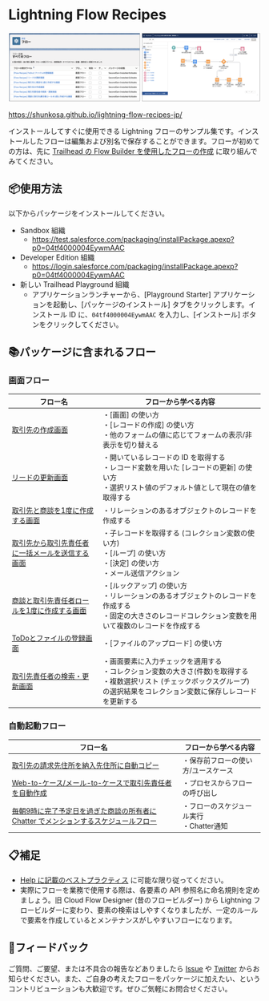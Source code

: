 # Lightning Flow Recipes
![](docs/image.png)

https://shunkosa.github.io/lightning-flow-recipes-jp/

インストールしてすぐに使用できる Lightning フローのサンプル集です。インストールしたフローは編集および別名で保存することができます。フローが初めての方は、先に [Trailhead の Flow Builder を使用したフローの作成](https://trailhead.salesforce.com/ja/content/learn/trails/build-flows-with-flow-builder) に取り組んでみてください。

## 📦使用方法
以下からパッケージをインストールしてください。

* Sandbox 組織
    * https://test.salesforce.com/packaging/installPackage.apexp?p0=04tf4000004EywmAAC
* Developer Edition 組織
    * https://login.salesforce.com/packaging/installPackage.apexp?p0=04tf4000004EywmAAC
* 新しい Trailhead Playground 組織
    * アプリケーションランチャーから、[Playground Starter] アプリケーションを起動し、[パッケージのインストール] タブをクリックします。インストール ID に、`04tf4000004EywmAAC` を入力し、[インストール] ボタンをクリックしてください。

## 📚パッケージに含まれるフロー

### 画面フロー

|フロー名|フローから学べる内容|
|---|---|
|[取引先の作成画面](content/account-create-screen/index.md)|・[画面] の使い方<br>・[レコードの作成] の使い方<br>・他のフォームの値に応じてフォームの表示/非表示を切り替える|
|[リードの更新画面](content/lead-update-screen/index.md)|・開いているレコードの ID を取得する<br>・レコード変数を用いた [レコードの更新] の使い方<br>・選択リスト値のデフォルト値として現在の値を取得する|
|[取引先と商談を1度に作成する画面](content/account-opportunity-create-screen/index.md)|・リレーションのあるオブジェクトのレコードを作成する|
|[取引先から取引先責任者に一括メールを送信する画面](content/mass-email-to-contacts-screen/index.md)|・子レコードを取得する (コレクション変数の使い方)<br>・[ループ] の使い方<br>・[決定] の使い方<br>・メール送信アクション|
|[商談と取引先責任者ロールを1度に作成する画面](content/opportunity-and-contact-role-create-screen/index.md)|・[ルックアップ] の使い方<br>・リレーションのあるオブジェクトのレコードを作成する<br>・固定の大きさのレコードコレクション変数を用いて複数のレコードを作成する|
|[ToDoとファイルの登録画面](content/task-with-file-create-screen/index.md)|・[ファイルのアップロード] の使い方|
|[取引先責任者の検索・更新画面](content/contact-search-and-update-screen/index.md)|・画面要素に入力チェックを適用する<br>・コレクション変数の大きさ(件数)を取得する<br>・複数選択リスト (チェックボックスグループ) の選択結果をコレクション変数に保存しレコードを更新する|

### 自動起動フロー
|フロー名|フローから学べる内容|
|---|---|
|[取引先の請求先住所を納入先住所に自動コピー](content/sync-account-billing-address-to-shipping-address/index.md)|・保存前フローの使い方/ユースケース|
|[Web-to-ケース/メール-to-ケースで取引先責任者を自動作成](content/create-contact-update-case-from-web-or-email/index.md)|・プロセスからフローの呼び出し|
|[毎朝9時に完了予定日を過ぎた商談の所有者に Chatter でメンションするスケジュールフロー](content/scheduled-opportunity-chatter-reminder/index.md)|・フローのスケジュール実行<br>・Chatter通知|


## 📋補足
* [Help に記載のベストプラクティス](https://help.salesforce.com/articleView?id=flow_prep_bestpractices.htm&type=5) に可能な限り従ってください。
* 実際にフローを業務で使用する際は、各要素の API 参照名に命名規則を定めましょう。旧 Cloud Flow Designer (昔のフロービルダー) から Lightning フロービルダーに変わり、要素の検索はしやすくなりましたが、一定のルールで要素を作成しているとメンテナンスがしやすいフローになります。

## 🙏フィードバック
ご質問、ご要望、または不具合の報告などありましたら [Issue](https://github.com/shunkosa/lightning-flow-recipes-jp/issues/new) や [Twitter](https://www.twitter.com/shunkosa) からお知らせください。また、ご自身の考えたフローをパッケージに加えたい、というコントリビューションも大歓迎です。ぜひご気軽にお問合せください。